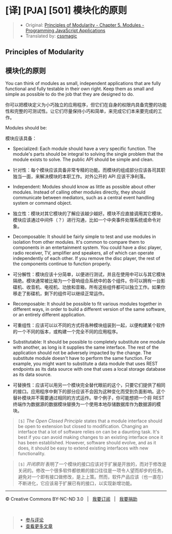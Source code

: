 # [译] [PJA] [501] 模块化的原则

> * Original: [Principles of Modularity - Chapter 5. Modules - Programming JavaScript Applications](http://chimera.labs.oreilly.com/books/1234000000262/ch05.html#principles_of_modularity)
> * Translated by: [cssmagic](https://github.com/cssmagic)

## Principles of Modularity

## 模块化的原则

You can think of modules as small, independent applications that are fully functional and fully testable in their own right. Keep them as small and simple as possible to do the job that they are designed to do.

你可以把模块定义为小巧独立的应用程序，但它们在自身的权限内具备完整的功能性和完整的可测试性。让它们尽量保持小巧和简单，来完成它们本来要完成的工作。

Modules should be:

模块应该具备：

* Specialized: Each module should have a very specific function. The module's parts should be integral to solving the single problem that the module exists to solve. The public API should be simple and clean.

* 针对性：每个模块应该具备非常专精的功能。而模块的组成部分应该各司其职独当一面，来解决模块的本职工作。对外公开的 API 应该干净利落。

* Independent: Modules should know as little as possible about other modules. Instead of calling other modules directly, they should communicate between mediators, such as a central event handling system or command object.

* 独立性：模块对其它模块的了解应该越少越好。模块不应直接调用其它模块，模块应该通过中间件（？）进行沟通，比如一个中央事件处理系统或命令对象。

* Decomposable: It should be fairly simple to test and use modules in isolation from other modules. It's common to compare them to components in an entertainment system. You could have a disc player, radio receiver, TV, amplifier and speakers, all of which can operate independently of each other. If you remove the disc player, the rest of the components continue to function properly.

* 可分解性：模块应该十分简单，以便进行测试，并且在使用中可以与其它模块隔绝。模块通常被比喻为一个音响组合系统中的各个组件。你可以拥有一台影碟机、收音机、电视机、功放和音箱，所有这些组件都可以独立工作。如果你移走了影碟机，剩下的组件可以继续正常运作。

* Recomposable: It should be possible to fit various modules together in different ways, in order to build a different version of the same software, or an entirely different application.

* 可重组性：应该可以以不同的方式将各种模块组装到一起，以便构建某个软件的一个不同的版本，或构建一个完全不同的应用程序。

* Substitutable: It should be possible to completely substitute one module with another, as long is it supplies the same interface. The rest of the application should not be adversely impacted by the change. The substitute module doesn't have to perform the same function. For example, you might want to substitute a data module that uses REST endpoints as its data source with one that uses a local storage database as its data source.

* 可替换性：应该可以用另一个模块完全替代眼前的这个，只要它们提供了相同的接口。应用程序中剩下的部分应该不会因为这种变化而受到负面影响。这个替补模块并不需要通过相同的方式运作。举个例子，你可能想把一个将 REST 终端作为数据源的数据模块替换为一个使用本地存储数据库作为数据源的模块。

> `[$]` _The Open Closed Principle_ states that a module interface should be open to extension but closed to modification. Changing an interface that a lot of software relies on can be a daunting task. It's best if you can avoid making changes to an existing interface once it has been established. However, software should evolve, and as it does, it should be easy to extend existing interfaces with new functionality.

> `[$]` _开闭原则_ 表明了一个模块的接口应该对于扩展是开放的，而对于修改是关闭的。修改一个很多软件都依赖的接口往往是一项令人望而却步的任务。避免对一个即有接口做修改，是上上策。然而，软件产品应该（也一直在）不断进化，它应该易于扩展已有的接口，以实现新增功能。

***

&copy; Creative Commons BY-NC-ND 3.0 &nbsp; | &nbsp; [我要订阅](http://www.cssmagic.net/blog/subscribe) &nbsp; | &nbsp; [我要捐助](http://www.cssmagic.net/blog/donate)

&nbsp;
> * [参与评论](https://github.com/cssmagic/blog/issues/XXXXXXXXXX)
> * [查看更多文章](https://github.com/cssmagic/blog/issues?state=open)
